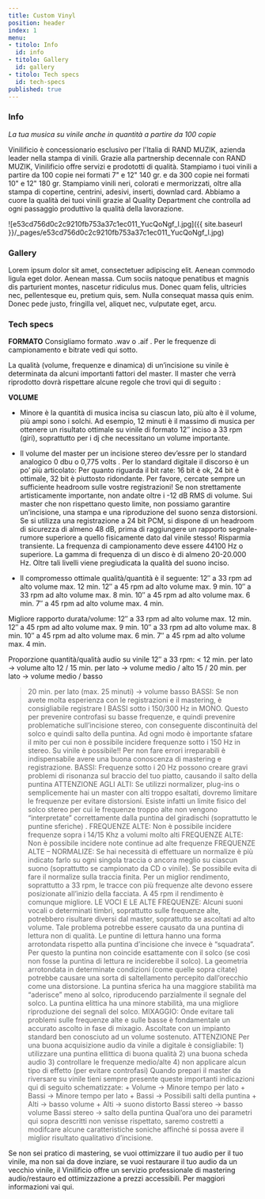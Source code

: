 ```yaml
---
title: Custom Vinyl
position: header
index: 1
menu:
- titolo: Info
  id: info
- titolo: Gallery
  id: gallery
- titolo: Tech specs
  id: tech-specs
published: true
---
```

### Info

_La tua musica su vinile anche in quantità a partire da 100 copie_

Vinilificio è concessionario esclusivo per l'Italia di RAND MUZIK, azienda leader nella stampa di vinili. Grazie alla partnership decennale con RAND MUZIK, Vinilificio offre servizi e prodototti di qualità.
Stampiamo i tuoi vinili a partire da 100 copie nei formati 7" e 12" 140 gr. e da 300 copie nei formati 10" e 12" 180 gr.
Stampiamo vinili neri, colorati e mermorizzati, oltre alla stampa di copertine, centrini, adesivi, inserti, downlad card.
Abbiamo a cuore la qualità dei tuoi vinili grazie al Quality Department che controlla ad ogni passaggio produttivo la qualità della lavorazione.

![e53cd756d0c2c9210fb753a37c1ec011_YucQoNgf_l.jpg]({{ site.baseurl }}/_pages/e53cd756d0c2c9210fb753a37c1ec011_YucQoNgf_l.jpg)


### Gallery

Lorem ipsum dolor sit amet, consectetuer adipiscing elit. Aenean commodo ligula eget dolor. Aenean massa. Cum sociis natoque penatibus et magnis dis parturient montes, nascetur ridiculus mus. Donec quam felis, ultricies nec, pellentesque eu, pretium quis, sem. Nulla consequat massa quis enim. Donec pede justo, fringilla vel, aliquet nec, vulputate eget, arcu.

### Tech specs

**FORMATO**
Consigliamo formato .wav o .aif . Per le frequenze di campionamento e bitrate vedi qui sotto.

La qualità (volume, frequenze e dinamica) di un’incisione su vinile è determinata da alcuni importanti fattori del master. Il master che verrà riprodotto dovrà rispettare alcune regole che trovi qui di seguito :


**VOLUME**
* Minore è la quantità di musica incisa su ciascun lato, più alto è il volume, più ampi sono i solchi. Ad esempio, 12 minuti è il massimo di musica per ottenere un risultato ottimale su vinile di formato  12″ inciso a 33 rpm (giri), soprattutto per i dj che necessitano un volume importante.

* Il volume del master per un incisione stereo dev’essre per lo standard analogico 0 dbu o 0,775 volts .
Per lo standard digitale il discorso è un po’ più articolato:
Per quanto riguarda il bit rate: 16 bit è ok, 24 bit è ottimale, 32 bit è piuttosto ridondante. Per favore, cercate sempre un sufficiente headroom sulle vostre registrazioni! Se non strettamente artisticamente importante, non andate oltre i -12 dB RMS di volume. Sui master che non rispettano questo limite, non possiamo garantire un’incisione, una stampa e una riproduzione del suono senza distorsioni.
Se si utilizza una registrazione a 24 bit PCM, si dispone di un headroom di sicurezza di almeno 48 dB, prima di raggiungere un rapporto segnale-rumore superiore a quello fisicamente dato dal vinile stesso! Risparmia transiente.
La frequenza di campionamento deve essere 44100 Hz o superiore. La gamma di frequenza di un disco è di almeno 20-20.000 Hz.
Oltre tali livelli viene pregiudicata la qualità del suono inciso.
 

* Il compromesso ottimale qualità/quantità è il seguente: 12″ a 33 rpm ad alto volume max. 12 min. 12″ a 45 rpm ad alto volume max. 9 min. 10″ a 33 rpm ad alto volume max. 8 min. 10″ a 45 rpm ad alto volume max. 6 min. 7″ a 45 rpm ad alto volume max. 4 min.

Migliore rapporto durata/volume:
12″ a 33 rpm ad alto volume max. 12 min.
12″ a 45 rpm ad alto volume max. 9 min.
10″ a 33 rpm ad alto volume max. 8 min.
10″ a 45 rpm ad alto volume max. 6 min.
7″ a 45 rpm ad alto volume max. 4 min.

Proporzione quantità/qualità audio su vinile 12″ a 33 rpm:
< 12 min. per lato        ->     volume alto
12 / 15 min. per lato    ->     volume medio / alto
15 / 20 min. per lato    ->     volume medio / basso
> 20 min. per lato (max. 25 minuti)        ->     volume basso
BASSI: Se non avete molta esperienza con le registrazioni e il mastering, è consigliabile registrare I BASSI sotto i 150/300 Hz   in MONO. Questo per prevenire controfasi su basse frequenze, e quindi prevenire problematiche sull’incisione stereo, con conseguente discontinuità del solco e quindi salto della puntina. Ad ogni modo è importante sfatare il mito per cui non è possibile incidere frequenze sotto i 150 Hz in stereo. Su vinile è possibile!! Per non fare errori irreparabili è indispensabile avere una buona conoscenza di mastering e registrazione.
BASSI: Frequenze sotto i 20 Hz possono creare gravi problemi di risonanza sul braccio del tuo piatto, causando il salto della puntina
ATTENZIONE AGLI ALTI: Se utilizzi normalizer, plug-ins o semplicemente hai un master con alti troppo esaltati, dovremo limitare le frequenze per evitare distorsioni. Esiste infatti un limite fisico del solco stereo per cui le frequenze troppo alte non vengono “interpretate” correttamente dalla puntina del giradischi (soprattutto le puntine sferiche) .
FREQUENZE ALTE: Non è possibile incidere frequenze sopra i 14/15 Khz a volumi molto alti
FREQUENZE ALTE: Non è possibile incidere note continue ad alte frequenze
FREQUENZE ALTE – NORMALIZE: Se hai necessità di effettuare un normalize è più indicato farlo su ogni singola traccia o ancora meglio su ciascun suono (soprattutto se campionato da CD o vinile). Se possibile evita di fare il normalize sulla traccia finita.
Per un miglior rendimento, soprattutto a 33 rpm, le tracce con più frequenze alte devono essere posizionate all’inizio della facciata. A 45 rpm il rendimento è comunque migliore.
LE VOCI E LE ALTE FREQUENZE: Alcuni suoni vocali o determinati timbri, soprattutto sulle frequenze alte, potrebbero risultare diversi dal master, soprattutto se ascoltati ad alto volume. Tale problema potrebbe essere causato da una puntina di lettura non di qualità. Le puntine di lettura hanno una forma arrotondata rispetto alla puntina d’incisione che invece è “squadrata”. Per questo la puntina non coincide esattamente con il solco (se così non fosse la puntina di lettura re inciderebbe il solco). La geometria arrotondata in determinate condizioni (come quelle sopra citate) potrebbe causare una sorta di saltellamento percepito dall’orecchio come una distorsione. La puntina sferica ha una maggiore stabilità ma “aderisce” meno al solco, riproducendo parzialmente il segnale del solco. La puntina elittica ha una minore stabilità, ma una migliore riproduzione dei segnali del solco.
MIXAGGIO: Onde evitare tali problemi sulle frequenze alte e sulle basse è fondamentale un accurato ascolto in fase di mixagio. Ascoltate con un impianto standard ben conosciuto ad un volume sostenuto.
ATTENZIONE Per una buona acquisizione audio da vinile a digitale è consigliabile: 1) utilizzare una puntina ellittica di buona qualità 2) una buona scheda audio 3) controllare le frequenze medio/alte 4) non applicare alcun tipo di effetto (per evitare controfasi)
Quando prepari il master da riversare su vinile tieni sempre presente queste importanti indicazioni qui di seguito schematizzate: + Volume -> Minore tempo per lato + Bassi -> Minore tempo per lato + Bassi -> Possibili salti della puntina + Alti -> basso volume + Alti -> suono distorto Bassi stereo -> basso volume Bassi stereo -> salto della puntina Qual’ora uno dei parametri qui sopra descritti non venisse rispettato, saremo costretti a modifcare alcune caratteristiche soniche affinché si possa avere il miglior risultato qualitativo d’incisione.

Se non sei pratico di mastering, se vuoi ottimizzare il tuo audio per il tuo vinile, ma non sai da dove inziare, se vuoi restaurare il tuo audio da un vecchio vinile, il Vinilificio offre un servizio professionale di mastering audio/restauro ed ottimizzazione a prezzi accessibili. Per maggiori informazioni vai qui.
